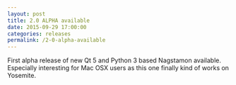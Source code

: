 ```yaml
---
layout: post
title: 2.0 ALPHA available
date: 2015-09-29 17:00:00
categories: releases
permalink: /2-0-alpha-available
---
```


First alpha release of new Qt 5 and Python 3 based Nagstamon available. Especially interesting for Mac OSX users as this one finally kind of works on Yosemite.


